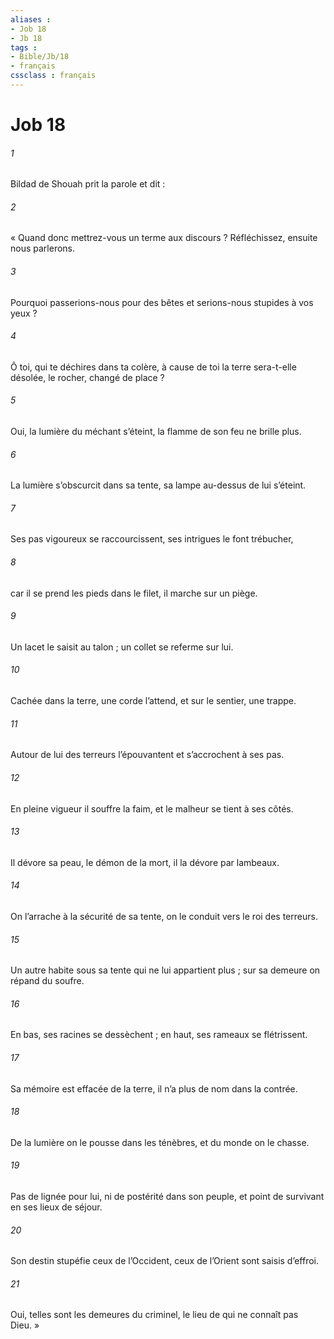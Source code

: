 ```yaml
---
aliases : 
- Job 18
- Jb 18
tags : 
- Bible/Jb/18
- français
cssclass : français
---
```


# Job 18

###### 1
Bildad de Shouah prit la parole et dit :
###### 2
« Quand donc mettrez-vous un terme aux discours ?
Réfléchissez, ensuite nous parlerons.
###### 3
Pourquoi passerions-nous pour des bêtes
et serions-nous stupides à vos yeux ?
###### 4
Ô toi, qui te déchires dans ta colère,
à cause de toi la terre sera-t-elle désolée,
le rocher, changé de place ?
###### 5
Oui, la lumière du méchant s’éteint,
la flamme de son feu ne brille plus.
###### 6
La lumière s’obscurcit dans sa tente,
sa lampe au-dessus de lui s’éteint.
###### 7
Ses pas vigoureux se raccourcissent,
ses intrigues le font trébucher,
###### 8
car il se prend les pieds dans le filet,
il marche sur un piège.
###### 9
Un lacet le saisit au talon ;
un collet se referme sur lui.
###### 10
Cachée dans la terre, une corde l’attend,
et sur le sentier, une trappe.
###### 11
Autour de lui des terreurs l’épouvantent
et s’accrochent à ses pas.
###### 12
En pleine vigueur il souffre la faim,
et le malheur se tient à ses côtés.
###### 13
Il dévore sa peau, le démon de la mort,
il la dévore par lambeaux.
###### 14
On l’arrache à la sécurité de sa tente,
on le conduit vers le roi des terreurs.
###### 15
Un autre habite sous sa tente
qui ne lui appartient plus ;
sur sa demeure on répand du soufre.
###### 16
En bas, ses racines se dessèchent ;
en haut, ses rameaux se flétrissent.
###### 17
Sa mémoire est effacée de la terre,
il n’a plus de nom dans la contrée.
###### 18
De la lumière on le pousse dans les ténèbres,
et du monde on le chasse.
###### 19
Pas de lignée pour lui, ni de postérité dans son peuple,
et point de survivant en ses lieux de séjour.
###### 20
Son destin stupéfie ceux de l’Occident,
ceux de l’Orient sont saisis d’effroi.
###### 21
Oui, telles sont les demeures du criminel,
le lieu de qui ne connaît pas Dieu. »
